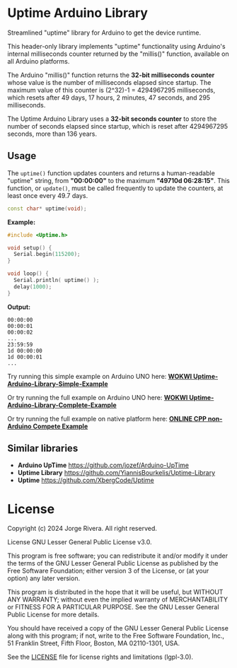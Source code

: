 # Uptime Arduino Library

Streamlined "uptime" library for Arduino to get the device runtime.

This header-only library implements "uptime" functionality using Arduino's internal milliseconds counter returned by the "millis()" function, available on all Arduino platforms.

The Arduino "millis()" function returns the **32-bit milliseconds counter** whose value is the number of milliseconds elapsed since startup.
The maximum value of this counter is (2^32)-1 = 4294967295 milliseconds, which resets after 49 days, 17 hours, 2 minutes, 47 seconds, and 295 milliseconds.

The Uptime Arduino Library uses a **32-bit seconds counter** to store the number of seconds elapsed since startup, which is reset after 4294967295 seconds, more than 136 years.

## Usage
The `uptime()` function updates counters and returns a human-readable "uptime" string, from **"00:00:00"** to the maximum **"49710d 06:28:15"**.
This function, or `update()`, must be called frequently to update the counters, at least once every 49.7 days.
```c++
const char* uptime(void); 
```
**Example:**
```c++
#include <Uptime.h>

void setup() {
  Serial.begin(115200);
}

void loop() {
  Serial.println( uptime() );
  delay(1000);
}
```

**Output:**
```
00:00:00
00:00:01 
00:00:02
...
23:59:59
1d 00:00:00
1d 00:00:01
...
```

Try running this simple example on Arduino UNO here: [**WOKWI Uptime-Arduino-Library-Simple-Example**](https://wokwi.com/projects/414108225387053057)

Or try running the full example on Arduino UNO here: [**WOKWI Uptime-Arduino-Library-Complete-Example**](https://wokwi.com/projects/414108308610447361)

Or try running the full example on native platform here: [**ONLINE CPP non-Arduino Compete Example**](https://www.online-cpp.com/NIlDZ8UMSb)

## Similar libraries
 - **Arduino UpTime** https://github.com/jozef/Arduino-UpTime
 - **Uptime Library** https://github.com/YiannisBourkelis/Uptime-Library
 - **Uptime** https://github.com/XbergCode/Uptime

# License
Copyright (c) 2024 Jorge Rivera. All right reserved.

License GNU Lesser General Public License v3.0.

This program is free software; you can redistribute it and/or
modify it under the terms of the GNU Lesser General Public
License as published by the Free Software Foundation; either
version 3 of the License, or (at your option) any later version.

This program is distributed in the hope that it will be useful,
but WITHOUT ANY WARRANTY; without even the implied warranty of
MERCHANTABILITY or FITNESS FOR A PARTICULAR PURPOSE.  See the GNU
Lesser General Public License for more details.

You should have received a copy of the GNU Lesser General Public License
along with this program; if not, write to the Free Software Foundation,
Inc., 51 Franklin Street, Fifth Floor, Boston, MA  02110-1301, USA.

See the [LICENSE](LICENSE.txt) file for license rights and limitations (lgpl-3.0).
